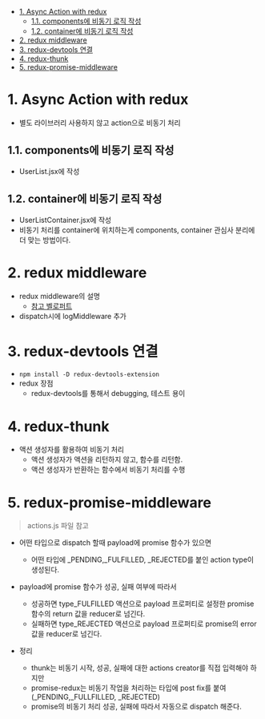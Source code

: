 - [1. Async Action with redux](#1-async-action-with-redux)
  - [1.1. components에 비동기 로직 작성](#11-components에-비동기-로직-작성)
  - [1.2. container에 비동기 로직 작성](#12-container에-비동기-로직-작성)
- [2. redux middleware](#2-redux-middleware)
- [3. redux-devtools 연결](#3-redux-devtools-연결)
- [4. redux-thunk](#4-redux-thunk)
- [5. redux-promise-middleware](#5-redux-promise-middleware)

# 1. Async Action with redux

- 별도 라이브러리 사용하지 않고 action으로 비동기 처리

## 1.1. components에 비동기 로직 작성

- UserList.jsx에 작성

## 1.2. container에 비동기 로직 작성

- UserListContainer.jsx에 작성
- 비동기 처리를 container에 위치하는게 components, container 관심사 분리에 더 맞는 방법이다.

# 2. redux middleware

- redux middleware의 설명
  - [참고 벨로퍼트](https://react.vlpt.us/redux-middleware/02-make-middleware.html)
- dispatch시에 logMiddleware 추가

# 3. redux-devtools 연결

- `npm install -D redux-devtools-extension`
- redux 장점
  - redux-devtools를 통해서 debugging, 테스트 용이

# 4. redux-thunk

- 액션 생성자를 활용하여 비동기 처리
  - 액션 생성자가 액션을 리턴하지 않고, 함수를 리턴함.
  - 액션 생성자가 반환하는 함수에서 비동기 처리를 수행

# 5. redux-promise-middleware

> actions.js 파일 참고

- 어떤 타입으로 dispatch 할때 payload에 promise 함수가 있으면
  - 어떤 타입에 _PENDING,_FULFILLED, _REJECTED를 붙인 action type이 생성된다.
- payload에 promise 함수가 성공, 실패 여부에 따라서
  - 성공하면 type_FULFILLED 액션으로 payload 프로퍼티로 설정한 promise함수의 return 값을 reducer로 넘긴다.
  - 실패하면 type_REJECTED 액션으로 payload 프로퍼티로 promise의 error값을 reducer로 넘긴다.

- 정리
  - thunk는 비동기 시작, 성공, 실패에 대한 actions creator를 직접 입력해야 하지만
  - promise-redux는 비동기 작업을 처리하는 타입에 post fix를 붙여 (_PENDING,_FULLFILLED, _REJECTED)
  - promise의 비동기 처리 성공, 실패에 따라서 자동으로 dispatch 해준다.
